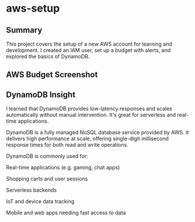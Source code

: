 # aws-setup

## Summary
This project covers the setup of a new AWS account for learning and development. I created an IAM user, set up a budget with alerts, and explored the basics of DynamoDB.

## AWS Budget Screenshot

## DynamoDB Insight
I learned that DynamoDB provides low-latency responses and scales automatically without manual intervention. It's great for serverless and real-time applications.

DynamoDB is a fully managed NoSQL database service provided by AWS. It delivers high performance at scale, offering single-digit millisecond response times for both read and write operations.

DynamoDB is commonly used for:

Real-time applications (e.g. gaming, chat apps)

Shopping carts and user sessions

Serverless backends

IoT and device data tracking

Mobile and web apps needing fast access to data


